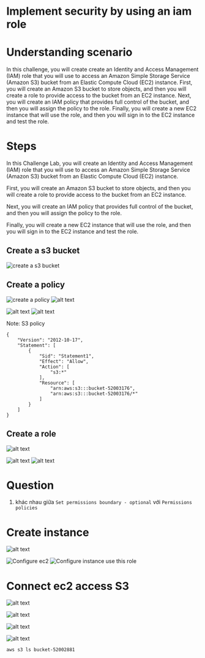 # Implement security by using an iam role

# Understanding scenario

In this challenge, you will create create an Identity and Access Management (IAM) role that you will use to access an Amazon Simple Storage Service (Amazon S3) bucket from an Elastic Compute Cloud (EC2) instance. First, you will create an Amazon S3 bucket to store objects, and then you will create a role to provide access to the bucket from an EC2 instance. Next, you will create an IAM policy that provides full control of the bucket, and then you will assign the policy to the role. Finally, you will create a new EC2 instance that will use the role, and then you will sign in to the EC2 instance and test the role.

# Steps

In this Challenge Lab, you will create an Identity and Access Management (IAM) role that you will use to access an Amazon Simple Storage Service (Amazon S3) bucket from an Elastic Compute Cloud (EC2) instance.

First, you will create an Amazon S3 bucket to store objects, and then you will create a role to provide access to the bucket from an EC2 instance.

Next, you will create an IAM policy that provides full control of the bucket, and then you will assign the policy to the role.

Finally, you will create a new EC2 instance that will use the role, and then you will sign in to the EC2 instance and test the role.

## Create a s3 bucket

![create a s3 bucket](image.png)

## Create a policy

![create a policy](image-1.png)
![alt text](image-2.png)

![alt text](image-3.png)
![alt text](image-4.png)

Note: S3 policy

```
{
    "Version": "2012-10-17",
    "Statement": [
        {
            "Sid": "Statement1",
            "Effect": "Allow",
            "Action": [
                "s3:*"
            ],
            "Resource": [
                "arn:aws:s3:::bucket-52003176",
                "arn:aws:s3:::bucket-52003176/*"
            ]
        }
    ]
}
```

## Create a role

![alt text](image-5.png)

![alt text](image-6.png)
![alt text](image-7.png)

# Question

1. khác nhau giữa `Set permissions boundary - optional` với `Permissions policies`

# Create instance

![alt text](image-8.png)

![Configure ec2](image-9.png)
![Configure instance use this role](image-10.png)

# Connect ec2 access S3

![alt text](image-11.png)

![alt text](image-12.png)

![alt text](image-13.png)

![alt text](image-14.png)

```
aws s3 ls bucket-52002881
```
